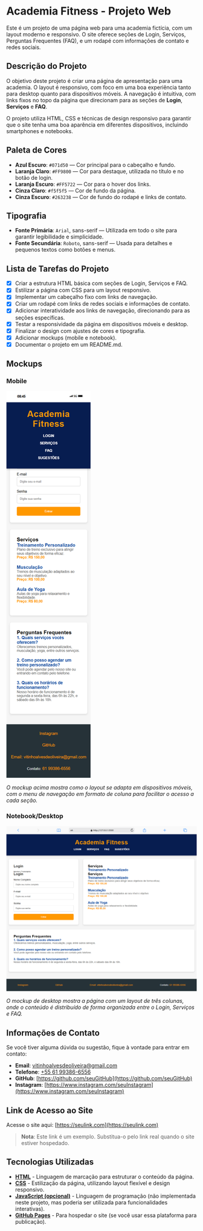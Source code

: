 # Academia Fitness - Projeto Web

Este é um projeto de uma página web para uma academia fictícia, com um layout moderno e responsivo. O site oferece seções de Login, Serviços, Perguntas Frequentes (FAQ), e um rodapé com informações de contato e redes sociais.

## Descrição do Projeto

O objetivo deste projeto é criar uma página de apresentação para uma academia. O layout é responsivo, com foco em uma boa experiência tanto para desktop quanto para dispositivos móveis. A navegação é intuitiva, com links fixos no topo da página que direcionam para as seções de **Login**, **Serviços** e **FAQ**. 

O projeto utiliza HTML, CSS e técnicas de design responsivo para garantir que o site tenha uma boa aparência em diferentes dispositivos, incluindo smartphones e notebooks.

## Paleta de Cores

- **Azul Escuro**: `#071d50` — Cor principal para o cabeçalho e fundo.
- **Laranja Claro**: `#FF9800` — Cor para destaque, utilizada no título e no botão de login.
- **Laranja Escuro**: `#FF5722` — Cor para o hover dos links.
- **Cinza Claro**: `#f5f5f5` — Cor de fundo da página.
- **Cinza Escuro**: `#263238` — Cor de fundo do rodapé e links de contato.

## Tipografia

- **Fonte Primária**: `Arial`, sans-serif — Utilizada em todo o site para garantir legibilidade e simplicidade.
- **Fonte Secundária**: `Roboto`, sans-serif — Usada para detalhes e pequenos textos como botões e menus.

## Lista de Tarefas do Projeto

- [x] Criar a estrutura HTML básica com seções de Login, Serviços e FAQ.
- [x] Estilizar a página com CSS para um layout responsivo.
- [x] Implementar um cabeçalho fixo com links de navegação.
- [x] Criar um rodapé com links de redes sociais e informações de contato.
- [x] Adicionar interatividade aos links de navegação, direcionando para as seções específicas.
- [x] Testar a responsividade da página em dispositivos móveis e desktop.
- [x] Finalizar o design com ajustes de cores e tipografia.
- [x] Adicionar mockups (mobile e notebook).
- [x] Documentar o projeto em um README.md.

## Mockups

### Mobile

![Mobile Mockup](./img/iPhone-13-PRO-127.0.0.1%20(1).png)

*O mockup acima mostra como o layout se adapta em dispositivos móveis, com o menu de navegação em formato de coluna para facilitar o acesso a cada seção.*

### Notebook/Desktop

![Desktop Mockup](./img/Macbook-Air-127.0.0.1.png)

*O mockup de desktop mostra a página com um layout de três colunas, onde o conteúdo é distribuído de forma organizada entre o Login, Serviços e FAQ.*

## Informações de Contato

Se você tiver alguma dúvida ou sugestão, fique à vontade para entrar em contato:

- **Email**: [vitinhoalvesdeoliveira@gmail.com](mailto:vitinhoalvesdeoliveira@gmail.com)
- **Telefone**: [+55 61 99386-6556](tel:+5561993866556)
- **GitHub**: [https://github.com/seuGitHub](https://github.com/seuGitHub)
- **Instagram**: [https://www.instagram.com/seuInstagram](https://www.instagram.com/seuInstagram)

## Link de Acesso ao Site

Acesse o site aqui: [https://seulink.com](https://seulink.com)

> **Nota**: Este link é um exemplo. Substitua-o pelo link real quando o site estiver hospedado.

## Tecnologias Utilizadas

- [**HTML**](https://developer.mozilla.org/en-US/docs/Web/HTML) - Linguagem de marcação para estruturar o conteúdo da página.
- [**CSS**](https://developer.mozilla.org/en-US/docs/Web/CSS) - Estilização da página, utilizando layout flexível e design responsivo.
- [**JavaScript (opcional)**](https://developer.mozilla.org/en-US/docs/Web/JavaScript) - Linguagem de programação (não implementada neste projeto, mas poderia ser utilizada para funcionalidades interativas).
- [**GitHub Pages**](https://pages.github.com/) - Para hospedar o site (se você usar essa plataforma para publicação).
